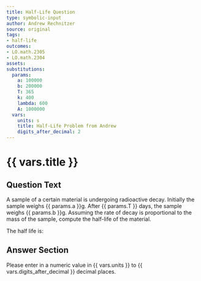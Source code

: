 ```yaml
---
title: Half-Life Question
type: symbolic-input
author: Andrew Rechnitzer
source: original
tags:
- half-life
outcomes:
- LO.math.2305
- LO.math.2304
assets:
substitutions:
  params:
    a: 100000
    b: 200000
    T: 365
    k: 400
    lambda: 600
    A: 1000000
  vars:
    units: s
    title: Half-Life Problem from Andrew
    digits_after_decimal: 2
---
```

# {{ vars.title }}

## Question Text

A sample of a certain material is undergoing radioactive decay.
Initially the sample weighs {{ params.a }}g.
After {{ params.T }} days, the sample weighs {{ params.b }}g.
Assuming the rate of decay is proportional to the mass of the sample, compute the half-life of the material.

The half life is:

## Answer Section

Please enter in a numeric value in {{ vars.units }} to {{ vars.digits_after_decimal }} decimal places.